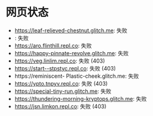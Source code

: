 # 网页状态
- https://leaf-relieved-chestnut.glitch.me: 失败
- : 失败
- https://aro.flinthill.repl.co: 失败
- https://happy-pinnate-revolve.glitch.me: 失败
- https://veg.linlim.repl.co: 失败 (403)
- https://start--stpstyc.repl.co: 失败 (403)
- https://reminiscent- Plastic-cheek.glitch.me: 失败
- https://ypto.tnpyv.repl.co: 失败 (403)
- https://special-tiny-run.glitch.me: 失败
- https://thundering-morning-kryptops.glitch.me: 失败
- https://jsn.limkon.repl.co: 失败 (403)
